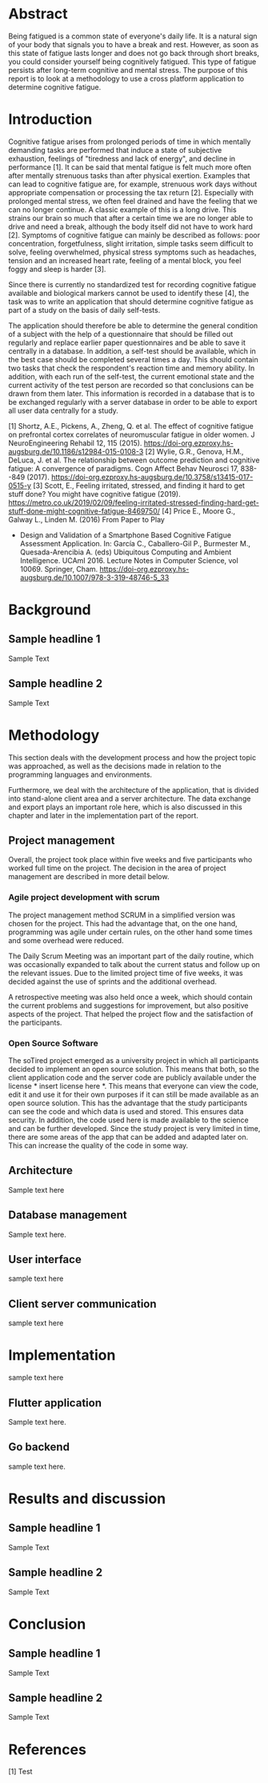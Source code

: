 # Abstract

Being fatigued is a common state of everyone's daily life. It is a
natural sign of your body that signals you to have a break and rest.
However, as soon as this state of fatigue lasts longer and does not go
back through short breaks, you could consider yourself being cognitively
fatigued. This type of fatigue persists after long-term cognitive and
mental stress. The purpose of this report is to look at a methodology to
use a cross platform application to determine cognitive fatigue.

# Introduction

Cognitive fatigue arises from prolonged periods of time in which
mentally demanding tasks are performed that induce a state of subjective
exhaustion, feelings of "tiredness and lack of energy", and decline in
performance \[1\]. It can be said that mental fatigue is felt much more
often after mentally strenuous tasks than after physical exertion.
Examples that can lead to cognitive fatigue are, for example, strenuous
work days without appropriate compensation or processing the tax return
\[2\]. Especially with prolonged mental stress, we often feel drained
and have the feeling that we can no longer continue. A classic example
of this is a long drive. This strains our brain so much that after a
certain time we are no longer able to drive and need a break, although
the body itself did not have to work hard \[2\]. Symptoms of cognitive
fatigue can mainly be described as follows: poor concentration,
forgetfulness, slight irritation, simple tasks seem difficult to solve,
feeling overwhelmed, physical stress symptoms such as headaches, tension
and an increased heart rate, feeling of a mental block, you feel foggy
and sleep is harder \[3\].

Since there is currently no standardized test for recording cognitive
fatigue available and biological markers cannot be used to identify
these \[4\], the task was to write an application that should determine
cognitive fatigue as part of a study on the basis of daily self-tests.

The application should therefore be able to determine the general
condition of a subject with the help of a questionnaire that should be
filled out regularly and replace earlier paper questionnaires and be
able to save it centrally in a database. In addition, a self-test should
be available, which in the best case should be completed several times a
day. This should contain two tasks that check the respondent's reaction
time and memory ability. In addition, with each run of the self-test,
the current emotional state and the current activity of the test person
are recorded so that conclusions can be drawn from them later. This
information is recorded in a database that is to be exchanged regularly
with a server database in order to be able to export all user data
centrally for a study.

\[1\] Shortz, A.E., Pickens, A., Zheng, Q. et al. The effect of
cognitive fatigue on prefrontal cortex correlates of neuromuscular
fatigue in older women. J NeuroEngineering Rehabil 12, 115 (2015).
https://doi-org.ezproxy.hs-augsburg.de/10.1186/s12984-015-0108-3 \[2\]
Wylie, G.R., Genova, H.M., DeLuca, J. et al. The relationship between
outcome prediction and cognitive fatigue: A convergence of paradigms.
Cogn Affect Behav Neurosci 17, 838--849 (2017).
https://doi-org.ezproxy.hs-augsburg.de/10.3758/s13415-017-0515-y \[3\]
Scott, E., Feeling irritated, stressed, and finding it hard to get stuff
done? You might have cognitive fatigue (2019).
https://metro.co.uk/2019/02/09/feeling-irritated-stressed-finding-hard-get-stuff-done-might-cognitive-fatigue-8469750/
\[4\] Price E., Moore G., Galway L., Linden M. (2016) From Paper to Play
- Design and Validation of a Smartphone Based Cognitive Fatigue
Assessment Application. In: García C., Caballero-Gil P., Burmester M.,
Quesada-Arencibia A. (eds) Ubiquitous Computing and Ambient
Intelligence. UCAmI 2016. Lecture Notes in Computer Science, vol 10069.
Springer, Cham.
https://doi-org.ezproxy.hs-augsburg.de/10.1007/978-3-319-48746-5_33

# Background

## Sample headline 1

Sample Text

## Sample headline 2

Sample Text

# Methodology

This section deals with the development process and how the project
topic was approached, as well as the decisions made in relation to the
programming languages and environments.

Furthermore, we deal with the architecture of the application, that is
divided into stand-alone client area and a server architecture. The data
exchange and export plays an important role here, which is also
discussed in this chapter and later in the implementation part of the
report.

## Project management

Overall, the project took place within five weeks and five participants
who worked full time on the project. The decision in the area of project
management are described in more detail below.

### Agile project development with scrum

The project management method SCRUM in a simplified version was chosen
for the project. This had the advantage that, on the one hand,
programming was agile under certain rules, on the other hand some times
and some overhead were reduced.

The Daily Scrum Meeting was an important part of the daily routine,
which was occasionally expanded to talk about the current status and
follow up on the relevant issues. Due to the limited project time of
five weeks, it was decided against the use of sprints and the additional
overhead.

A retrospective meeting was also held once a week, which should contain
the current problems and suggestions for improvement, but also positive
aspects of the project. That helped the project flow and the
satisfaction of the participants.

### Open Source Software

The soTired project emerged as a university project in which all
participants decided to implement an open source solution. This means
that both, so the client application code and the server code are
publicly available under the license \* insert license here \*. This
means that everyone can view the code, edit it and use it for their own
purposes if it can still be made available as an open source solution.
This has the advantage that the study participants can see the code and
which data is used and stored. This ensures data security. In addition,
the code used here is made available to the science and can be further
developed. Since the study project is very limited in time, there are
some areas of the app that can be added and adapted later on. This can
increase the quality of the code in some way.

## Architecture

Sample text here

## Database management

Sample text here.

## User interface

sample text here

## Client server communication

sample text here

# Implementation

sample text here

## Flutter application

Sample text here.

## Go backend

sample text here.

# Results and discussion

## Sample headline 1

Sample Text

## Sample headline 2

Sample Text

# Conclusion

## Sample headline 1

Sample Text

## Sample headline 2

Sample Text

# References

\[1\] Test
